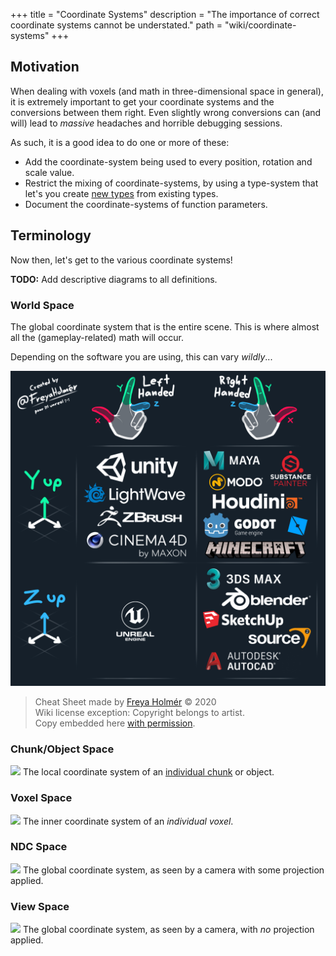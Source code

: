 +++
title = "Coordinate Systems"
description = "The importance of correct coordinate systems cannot be understated."
path = "wiki/coordinate-systems"
+++

## Motivation

When dealing with voxels (and math in three-dimensional space in general), it is extremely important to get your coordinate systems and the conversions between them right. Even slightly wrong conversions can (and will) lead to *massive* headaches and horrible debugging sessions.

As such, it is a good idea to do one or more of these:

- Add the coordinate-system being used to every position, rotation and scale value.
- Restrict the mixing of coordinate-systems, by using a type-system that let's you create [new types](https://www.worthe-it.co.za/blog/2020-10-31-newtype-pattern-in-rust.html) from existing types.
- Document the coordinate-systems of function parameters.

## Terminology

Now then, let's get to the various coordinate systems!

**TODO:** Add descriptive diagrams to all definitions.

### World Space

The global coordinate system that is the entire scene. This is where almost all the (gameplay-related) math will occur.

Depending on the software you are using, this can vary *wildly*...

![World-Space Coordinate Systems by Freya Holmér](coordinate-systems.png)
> Cheat Sheet made by [Freya Holmér](https://twitter.com/FreyaHolmer/status/1325556229410861056) © 2020  
> Wiki license exception: Copyright belongs to artist.  
> Copy embedded here [with permission](https://twitter.com/FreyaHolmer/status/1530167901436649472).

### Chunk/Object Space

<img src="/favicon-32x32.png" width=32></img>
The local coordinate system of an [individual chunk](/wiki/chunking) or object.

### Voxel Space

<img src="/favicon-32x32.png" width=32></img>
The inner coordinate system of an *individual voxel*.

### NDC Space

<img src="/favicon-32x32.png" width=32></img>
The global coordinate system, as seen by a camera with some projection applied.

### View Space

<img src="/favicon-32x32.png" width=32></img>
The global coordinate system, as seen by a camera, with *no* projection applied.

